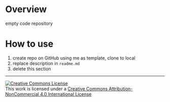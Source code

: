 # Overview

empty code repository



# How to use

1. create repo on GitHub using me as template, clone to local
1. replace description in `readme.md`
1. delete this section



-----------------------
[![Creative Commons License](https://i.creativecommons.org/l/by-nc/4.0/88x31.png)](http://creativecommons.org/licenses/by-nc/4.0/)  
This work is licensed under a [Creative Commons Attribution-NonCommercial 4.0 International License](http://creativecommons.org/licenses/by-nc/4.0/)
